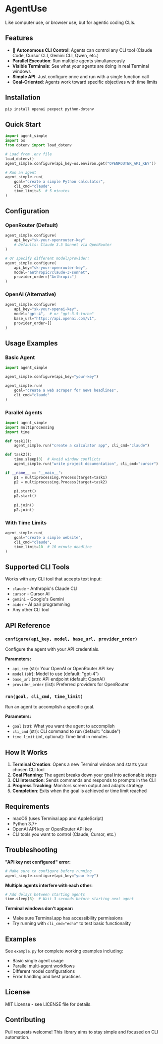 # AgentUse

Like computer use, or browser use, but for agentic coding CLIs.

## Features

- 🤖 **Autonomous CLI Control**: Agents can control any CLI tool (Claude Code, Cursor CLI, Gemini CLI, Qwen, etc.)
- **Parallel Execution**: Run multiple agents simultaneously 
- **Visible Terminals**: See what your agents are doing in real Terminal windows
- **Simple API**: Just configure once and run with a single function call
- **Goal-Oriented**: Agents work toward specific objectives with time limits

## Installation

```bash
pip install openai pexpect python-dotenv
```

## Quick Start

```python
import agent_simple
import os
from dotenv import load_dotenv

# Load from .env file
load_dotenv()
agent_simple.configure(api_key=os.environ.get("OPENROUTER_API_KEY"))

# Run an agent
agent_simple.run(
    goal="create a simple Python calculator",
    cli_cmd="claude",
    time_limit=5  # 5 minutes
)
```

## Configuration

### OpenRouter (Default)
```python
agent_simple.configure(
    api_key="sk-your-openrouter-key"
    # Defaults: Claude 3.5 Sonnet via OpenRouter
)

# Or specify different model/provider:
agent_simple.configure(
    api_key="sk-your-openrouter-key",
    model="anthropic/claude-3-sonnet",
    provider_order=["Anthropic"]
)
```

### OpenAI (Alternative)
```python
agent_simple.configure(
    api_key="sk-your-openai-key",
    model="gpt-4",  # or "gpt-3.5-turbo"
    base_url="https://api.openai.com/v1",
    provider_order=[]
)
```

## Usage Examples

### Basic Agent
```python
import agent_simple

agent_simple.configure(api_key="your-key")

agent_simple.run(
    goal="create a web scraper for news headlines", 
    cli_cmd="claude"
)
```

### Parallel Agents
```python
import agent_simple
import multiprocessing
import time

def task1():
    agent_simple.run("create a calculator app", cli_cmd="claude")

def task2():
    time.sleep(3)  # Avoid window conflicts
    agent_simple.run("write project documentation", cli_cmd="cursor")

if __name__ == "__main__":
    p1 = multiprocessing.Process(target=task1)
    p2 = multiprocessing.Process(target=task2)
    
    p1.start()
    p2.start()
    
    p1.join()
    p2.join()
```

### With Time Limits
```python
agent_simple.run(
    goal="create a simple website", 
    cli_cmd="claude",
    time_limit=10  # 10 minute deadline
)
```

## Supported CLI Tools

Works with any CLI tool that accepts text input:
- `claude` - Anthropic's Claude CLI
- `cursor` - Cursor AI
- `gemini` - Google's Gemini
- `aider` - AI pair programming
- Any other CLI tool

## API Reference

### `configure(api_key, model, base_url, provider_order)`
Configure the agent with your API credentials.

**Parameters:**
- `api_key` (str): Your OpenAI or OpenRouter API key
- `model` (str): Model to use (default: "gpt-4")
- `base_url` (str): API endpoint (default: OpenAI)
- `provider_order` (list): Preferred providers for OpenRouter

### `run(goal, cli_cmd, time_limit)`
Run an agent to accomplish a specific goal.

**Parameters:**
- `goal` (str): What you want the agent to accomplish
- `cli_cmd` (str): CLI command to run (default: "claude")
- `time_limit` (int, optional): Time limit in minutes

## How It Works

1. **Terminal Creation**: Opens a new Terminal window and starts your chosen CLI tool
2. **Goal Planning**: The agent breaks down your goal into actionable steps
3. **CLI Interaction**: Sends commands and responds to prompts in the CLI
4. **Progress Tracking**: Monitors screen output and adapts strategy
5. **Completion**: Exits when the goal is achieved or time limit reached

## Requirements

- macOS (uses Terminal.app and AppleScript)
- Python 3.7+
- OpenAI API key or OpenRouter API key
- CLI tools you want to control (Claude, Cursor, etc.)

## Troubleshooting

**"API key not configured" error:**
```python
# Make sure to configure before running
agent_simple.configure(api_key="your-key")
```

**Multiple agents interfere with each other:**
```python
# Add delays between starting agents
time.sleep(3)  # Wait 3 seconds before starting next agent
```

**Terminal windows don't appear:**
- Make sure Terminal.app has accessibility permissions
- Try running with `cli_cmd="echo"` to test basic functionality

## Examples

See `example.py` for complete working examples including:
- Basic single agent usage
- Parallel multi-agent workflows  
- Different model configurations
- Error handling and best practices

## License

MIT License - see LICENSE file for details.

## Contributing

Pull requests welcome! This library aims to stay simple and focused on CLI automation.